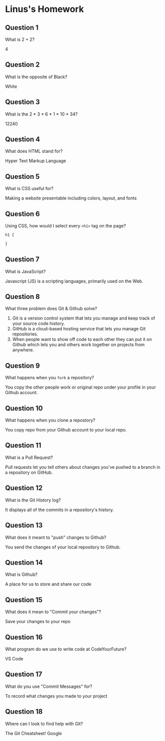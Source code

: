 # Linus's Homework

## Question 1

What is 2 + 2?

4

## Question 2

What is the opposite of Black?

White

## Question 3

What is the  2 * 3 * 6 * 1 * 10 * 34?

12240

## Question 4 

What does HTML stand for?

Hyper Text Markup Language

## Question 5

What is CSS useful for?

Making a website presentable including colors, layout, and fonts

## Question 6

Using CSS, how would I select every `<h1>` tag on the page?

```css
h1 {

}
```

## Question 7

What is JavaScript?

Javascript (JS) is a scripting languages, primarily used on the Web.

## Question 8

What three problem does Git & Github solve?

1. Git is a version control system that lets you manage and keep track of your source code history. 
2. GitHub is a cloud-based hosting service that lets you manage Git repositories.
3. When people want to show off code to each other they can put it on Github which lets you and others work together on projects from anywhere.

## Question 9

What happens when you `fork` a repository?

You copy the other people work or original repo under your profile in your Github account.

## Question 10 

What happens when you clone a repostory?

You copy repo from your Github account to your local repo.

## Question 11

What is a Pull Request?

Pull requests let you tell others about changes you've pushed to a branch in a repository on GitHub. 

## Question 12

What is the Git History log?

It displays all of the commits in a repository's history.

## Question 13

What does it meant to "push" changes to Github?

You send the changes of your local repository to Github.

## Question 14

What is Github?

A place for us to store and share our code

## Question 15

What does it mean to "Commit your changes"?

Save your changes to your repo

## Question 16

What program do we use to write code at CodeYourFuture?

VS Code

## Question 17

What do you use "Commit Messages" for?

To record what changes you made to your project


## Question 18

Where can I look to find help with Git?

The Git Cheatsheet! Google
